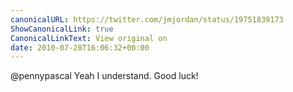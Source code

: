 ```yaml
---
canonicalURL: https://twitter.com/jmjordan/status/19751839173
ShowCanonicalLink: true
CanonicalLinkText: View original on
date: 2010-07-28T16:06:32+00:00
---
```

@pennypascal Yeah I understand. Good luck!